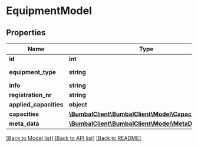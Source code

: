# EquipmentModel

## Properties
Name | Type | Description | Notes
------------ | ------------- | ------------- | -------------
**id** | **int** |  | [optional] 
**equipment_type** | **string** | Equipment Type | [optional] 
**info** | **string** |  | [optional] 
**registration_nr** | **string** |  | [optional] 
**applied_capacities** | **object** |  | [optional] 
**capacities** | [**\BumbalClient\BumbalClient\Model\CapacityModel[]**](CapacityModel.md) |  | [optional] 
**meta_data** | [**\BumbalClient\BumbalClient\Model\MetaDataModel[]**](MetaDataModel.md) |  | [optional] 

[[Back to Model list]](../README.md#documentation-for-models) [[Back to API list]](../README.md#documentation-for-api-endpoints) [[Back to README]](../README.md)


